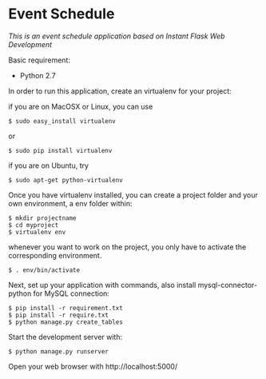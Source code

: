 Event Schedule
========
    
    
*This is an event schedule application based on Instant Flask Web Development*


Basic requirement:
* Python 2.7
  
  

In order to run this application, create an virtualenv for your project:

if you are on MacOSX or Linux, you can use
    
    $ sudo easy_install virtualenv
or
    
    $ sudo pip install virtualenv

if you are on Ubuntu, try
    
    $ sudo apt-get python-virtualenv
    
    
Once you have virtualenv installed, you can create a project folder and your own environment, a env folder within:
    
    $ mkdir projectname
    $ cd myproject
    $ virtualenv env
   
   
whenever you want to work on the project, you only have to activate the corresponding environment.
    
    $ . env/bin/activate

Next, set up your application with commands, also install mysql-connector-python for MySQL connection:

    $ pip install -r requirement.txt
    $ pip install -r require.txt
    $ python manage.py create_tables

Start the development server with:
    
    $ python manage.py runserver

Open your web browser with http://localhost:5000/
